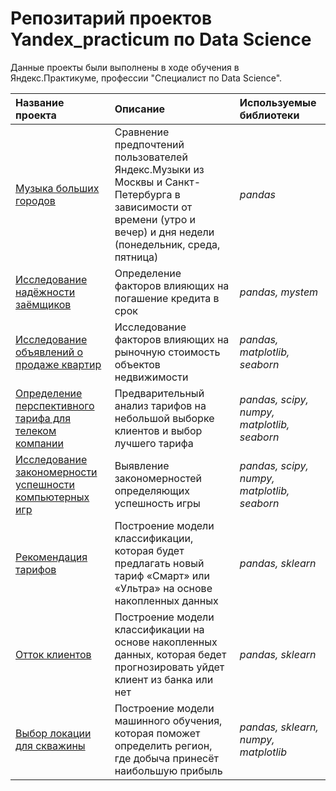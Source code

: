 # Репозитарий проектов Yandex_practicum по Data Science
Данные проекты были выполнены в ходе обучения в Яндекс.Практикуме, профессии "Специалист по Data Science".

| Название проекта | Описание | Используемые библиотеки | 
| :---------------------- | :---------------------- | :---------------------- |
| [Музыка больших городов](1.music_in_bigcity) | Сравнение предпочтений пользователей Яндекс.Музыки из Москвы и Санкт-Петербурга в зависимости от времени (утро и вечер) и дня недели (понедельник, среда, пятница)| *pandas* |
|[Исследование надёжности заёмщиков](2.borrowers_reliability) | Определение факторов влияющих на погашение кредита в срок | *pandas, mystem* |
|[Исследование объявлений о продаже квартир](3.real_estate_research) | Исследование факторов влияющих на рыночную стоимость объектов недвижимости | *pandas, matplotlib, seaborn* |
|[Определение перспективного тарифа для телеком компании](4.best_tariff_telecom) | Предварительный анализ тарифов на небольшой выборке клиентов и выбор лучшего тарифа | *pandas, scipy, numpy, matplotlib, seaborn*|
| [Исследование закономерности успешности компьютерных игр](5.computer_games) | Выявление закономерностей определяющих успешность игры | *pandas, scipy, numpy, matplotlib, seaborn* |
| [Рекомендация тарифов](6.recommendation_tariff_telecom) | Построение модели классификации, которая будет предлагать новый тариф «Смарт» или «Ультра» на основе накопленных данных | *pandas, sklearn* |
| [Отток клиентов](7.customer_churn) | Построение модели классификации на основе накопленных данных, которая бедет прогнозировать уйдет клиент из банка или нет | *pandas, sklearn* |
| [Выбор локации для скважины](8.oil_well) | Построение модели машинного обучения, которая поможет определить регион, где добыча принесёт наибольшую прибыль | *pandas, sklearn, numpy, matplotlib* |



